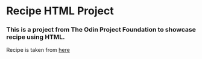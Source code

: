 # Recipe HTML Project
### This is a project from The Odin Project Foundation to showcase recipe using HTML.

Recipe is taken from [here](https://www.allrecipes.com/)
